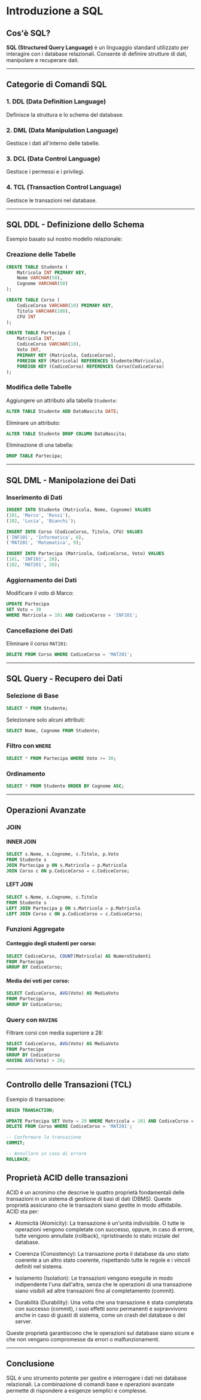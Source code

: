 
# Introduzione a SQL

## Cos'è SQL?
**SQL (Structured Query Language)** è un linguaggio standard utilizzato per interagire con i database relazionali. Consente di definire strutture di dati, manipolare e recuperare dati.

---

## Categorie di Comandi SQL

### 1. DDL (Data Definition Language)
Definisce la struttura e lo schema del database.

### 2. DML (Data Manipulation Language)
Gestisce i dati all'interno delle tabelle.

### 3. DCL (Data Control Language)
Gestisce i permessi e i privilegi.

### 4. TCL (Transaction Control Language)
Gestisce le transazioni nel database.

---

## SQL DDL - Definizione dello Schema

Esempio basato sul nostro modello relazionale:

### Creazione delle Tabelle
```sql
CREATE TABLE Studente (
    Matricola INT PRIMARY KEY,
    Nome VARCHAR(50),
    Cognome VARCHAR(50)
);

CREATE TABLE Corso (
    CodiceCorso VARCHAR(10) PRIMARY KEY,
    Titolo VARCHAR(100),
    CFU INT
);

CREATE TABLE Partecipa (
    Matricola INT,
    CodiceCorso VARCHAR(10),
    Voto INT,
    PRIMARY KEY (Matricola, CodiceCorso),
    FOREIGN KEY (Matricola) REFERENCES Studente(Matricola),
    FOREIGN KEY (CodiceCorso) REFERENCES Corso(CodiceCorso)
);
```

### Modifica delle Tabelle
Aggiungere un attributo alla tabella `Studente`:
```sql
ALTER TABLE Studente ADD DataNascita DATE;
```

Eliminare un attributo:
```sql
ALTER TABLE Studente DROP COLUMN DataNascita;
```

Eliminazione di una tabella:
```sql
DROP TABLE Partecipa;
```

---

## SQL DML - Manipolazione dei Dati

### Inserimento di Dati
```sql
INSERT INTO Studente (Matricola, Nome, Cognome) VALUES
(101, 'Marco', 'Rossi'),
(102, 'Lucia', 'Bianchi');

INSERT INTO Corso (CodiceCorso, Titolo, CFU) VALUES
('INF101', 'Informatica', 6),
('MAT201', 'Matematica', 9);

INSERT INTO Partecipa (Matricola, CodiceCorso, Voto) VALUES
(101, 'INF101', 28),
(102, 'MAT201', 30);
```

### Aggiornamento dei Dati
Modificare il voto di Marco:
```sql
UPDATE Partecipa
SET Voto = 30
WHERE Matricola = 101 AND CodiceCorso = 'INF101';
```

### Cancellazione dei Dati
Eliminare il corso `MAT201`:
```sql
DELETE FROM Corso WHERE CodiceCorso = 'MAT201';
```

---

## SQL Query - Recupero dei Dati

### Selezione di Base
```sql
SELECT * FROM Studente;
```

Selezionare solo alcuni attributi:
```sql
SELECT Nome, Cognome FROM Studente;
```

### Filtro con `WHERE`
```sql
SELECT * FROM Partecipa WHERE Voto >= 30;
```

### Ordinamento
```sql
SELECT * FROM Studente ORDER BY Cognome ASC;
```

---

## Operazioni Avanzate

### JOIN
#### INNER JOIN
```sql
SELECT s.Nome, s.Cognome, c.Titolo, p.Voto
FROM Studente s
JOIN Partecipa p ON s.Matricola = p.Matricola
JOIN Corso c ON p.CodiceCorso = c.CodiceCorso;
```

#### LEFT JOIN
```sql
SELECT s.Nome, s.Cognome, c.Titolo
FROM Studente s
LEFT JOIN Partecipa p ON s.Matricola = p.Matricola
LEFT JOIN Corso c ON p.CodiceCorso = c.CodiceCorso;
```

### Funzioni Aggregate
#### Conteggio degli studenti per corso:
```sql
SELECT CodiceCorso, COUNT(Matricola) AS NumeroStudenti
FROM Partecipa
GROUP BY CodiceCorso;
```

#### Media dei voti per corso:
```sql
SELECT CodiceCorso, AVG(Voto) AS MediaVoto
FROM Partecipa
GROUP BY CodiceCorso;
```

### Query con `HAVING`
Filtrare corsi con media superiore a 28:
```sql
SELECT CodiceCorso, AVG(Voto) AS MediaVoto
FROM Partecipa
GROUP BY CodiceCorso
HAVING AVG(Voto) > 28;
```

---

## Controllo delle Transazioni (TCL)
Esempio di transazione:
```sql
BEGIN TRANSACTION;

UPDATE Partecipa SET Voto = 29 WHERE Matricola = 101 AND CodiceCorso = 'INF101';
DELETE FROM Corso WHERE CodiceCorso = 'MAT201';

-- Confermare la transazione
COMMIT;

-- Annullare in caso di errore
ROLLBACK;
```
## Proprietà ACID delle transazioni
ACID è un acronimo che descrive le quattro proprietà fondamentali delle transazioni in un sistema di gestione di basi di dati (DBMS). Queste proprietà assicurano che le transazioni siano gestite in modo affidabile. ACID sta per:

- Atomicità (Atomicity): La transazione è un'unità indivisibile. O tutte le operazioni vengono completate con successo, oppure, in caso di errore, tutte vengono annullate (rollback), ripristinando lo stato iniziale del database.

- Coerenza (Consistency): La transazione porta il database da uno stato coerente a un altro stato coerente, rispettando tutte le regole e i vincoli definiti nel sistema.

- Isolamento (Isolation): Le transazioni vengono eseguite in modo indipendente l'una dall'altra, senza che le operazioni di una transazione siano visibili ad altre transazioni fino al completamento (commit).

- Durabilità (Durability): Una volta che una transazione è stata completata con successo (commit), i suoi effetti sono permanenti e sopravvivono anche in caso di guasti di sistema, come un crash del database o del server.

Queste proprietà garantiscono che le operazioni sul database siano sicure e che non vengano compromesse da errori o malfunzionamenti.

---
## Conclusione
SQL è uno strumento potente per gestire e interrogare i dati nei database relazionali. La combinazione di comandi base e operazioni avanzate permette di rispondere a esigenze semplici e complesse.
